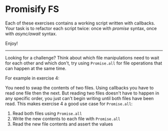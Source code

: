 # Promisify FS

Each of these exercises contains a working script written with callbacks.  Your task is to refactor each script twice: once with _promise_ syntax, once with _async/await_ syntax.

Enjoy!

---

Looking for a challenge?  Think about which file manipulations need to wait for each other and which don't, try using `Promise.all` for file operations that can happen at the same time.

For example in exercise 4:

You need to swap the contents of two files.  Using callbacks you have to read one file then the next.  But reading two files doesn't have to happen in any specific order, you just can't begin writing until both files have been read. This makes exercise 4 a good use case for `Promise.all`:

1. Read both files using `Promise.all`
1. Write the new contents to each file with `Promise.all`
1. Read the new file contents and assert the values

